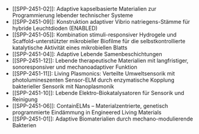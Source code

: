 - [[SPP-2451-02]]: Adaptive kapselbasierte Materialien zur Programmierung lebender technischer Systeme
- [[SPP-2451-09]]: Konstruktion adaptiver Vibrio natriegens-Stämme für hybride Leuchtdioden (ENABLED)
- [[SPP-2451-05]]: Kombination stimuli-responsiver Hydrogele und Scaffold-unterstützter mikrobieller Biofilme für die selbstkontrollierte katalytische Aktivität eines mikrobiellen Blatts
- [[SPP-2451-04]]: Adaptive Lebende Samenbeschichtungen
- [[SPP-2451-12]]: Lebende therapeutische Materialien mit langfristiger, sonoresponsiver und mechanoadaptiver Funktion
- [[SPP-2451-11]]: Living Plasmonics: Verteilte Umweltsensorik mit photolumineszenten Sensor-ELM durch enzymatische Kopplung bakterieller Sensorik mit Nanoplasmonik
- [[SPP-2451-10]]: Lebende Elektro-Biokatalysatoren für Sensorik und Reinigung
- [[SPP-2451-06]]: ContainELMs – Materialzentrierte, genetisch programmierte Eindämmung in Engineered Living Materials
- [[SPP-2451-01]]: Adaptive Biomaterialien durch mechano-modulierende Bakterien

